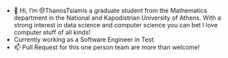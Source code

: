 - 👋 Hi, I’m @ThanosTsiamis a graduate student from the Mathematics department in the National and Kapodistrian University of Athens. With a strong interest in data science and computer science you can bet I love computer stuff of all kinds!
- Currently working as a Software Engineer in Test.
- 📫 Pull Request for this one person team are more than welcome!

<!---
ThanosTsiamis/ThanosTsiamis is a ✨ special ✨ repository because its `README.md` (this file) appears on your GitHub profile.
You can click the Preview link to take a look at your changes.
--->
